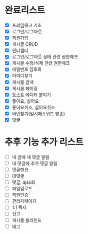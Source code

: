 # 완료리스트
- [x] 프레임워크 기초
- [x] 로그인/로그아웃
- [x] 회원가입
- [x] 게시글 CRUD
- [x] 인터셉터
- [x] 로그인/로그아웃 상태 관련 권한체크
- [x] 게시물 수정/삭제 관련 권한체크
- [x] 비밀번호 암호화
- [x] 아이디찾기
- [x] 게시물 검색
- [x] 게시물 페이징
- [x] 토스트 에디터 붙이기
- [x] 좋아요, 싫어요
- [x] 좋아요취소, 싫어요취소
- [x] 비번찾기(임시패스워드 발송)
- [x] 댓글	

# 추후 기능 추가 리스트
- [ ] 내 글에 새 댓글 알림
- [ ] 내 댓글에 추가 댓글 알림
- [ ] 댓글멘션
- [ ] 대댓글
- [ ] 댓글, ajax화
- [ ] 파일업로드
- [ ] 회원인증
- [ ] 관리자페이지
- [ ] 1:1 쪽지
- [ ] 신고
- [ ] 게시물 블라인드
- [ ] 태그